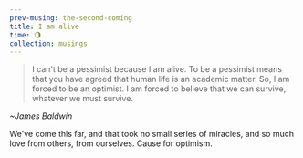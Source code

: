 ```yaml
--- 
prev-musing: the-second-coming
title: I am alive
time: 🌖
collection: musings
---
```

> I can't be a pessimist because I am 
alive. To be a pessimist means that you 
have agreed that human life is an 
academic matter. So, I am forced to be an 
optimist. I am forced to believe that we 
can survive, whatever we must survive.

<cite>~James Baldwin</cite>

We've come this far, and that took no
small series of miracles, and so much 
love from others, from ourselves. Cause
for optimism. 